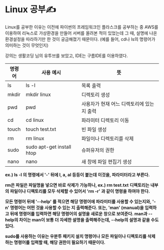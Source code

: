 # Linux 공부✍️

Linux를 공부한 이유는 이전에 파이썬의 프레임워크인 플라스크를 공부하는 중 AWS를 이용하여 리눅스로 가상환경을 만들어 서버를 올려본 적이 있었는데 그 때, 설명에 나온 환경설정을 따라하기만 한 것이 궁금해졌기 때문이다. (예를 들어, cd나 ls의 명령어가 의미하는 것이 무엇인지)  

강의는 생활코딩 님의 유투브를 보았고, IDE는 구름IDE를 이용하였다.



| 명령어 | 사용 예시                 | 뜻                                        |
| ------ | ------------------------- | ----------------------------------------- |
| ls     | ls -l                     | 목록 출력                                 |
| mkdir  | mkdir linux               | 디렉토리 생성                             |
| pwd    | pwd                       | 사용자가 현재 어느 디렉토리에 있는지 출력 |
| cd     | cd linux                  | 파라미터 디렉토리 이동                    |
| touch  | touch test.txt            | 빈 파일 생성                              |
| rm     | rm linux                  | 파일이나 디렉토리를 삭제                  |
| sudo   | sudo apt-get install htop | 슈퍼유저의 권한                           |
| nano   | nano                      | 새 창에 파일 편집기 생성                  |



**ex.) ls -l 의 명령에서 '-' 뒤에 l, a, al 등등이 붙는데 이것을, 파라미터라고 부른다.**

**rm은 파일은 파일명을 넣으면 바로 삭제가 가능하나, ex.) rm test.txt**
**디렉토리는 내부의 파일이나 디렉토리를 모두 삭제할 수 있어서 'rm -r' 과 같이 명령을 하여야 한다.**

**모든 명령어 뒤에 '--help' 를 적으면 해당 명령어에 파라미터를 사용할 수 있는지와, '-n' 명령어는 어떤 것을 사용할 수 있는 지 출력해준다. 또는, 'man' (manual)을 입력하고 뒤에 명령어를 입력하면  해당 명령어의 설명을 새로운 창으로 보여준다. man과 --help의 차이는 man이 보통 더 자세한 설명을 출력해주는데, --help의 설명과 같을 수도 있다.**

**sudo를 사용하는 이유는 우분투 패키지 설치 명령어나 모든 파일이나 디렉토리를 삭제하는 명령어를 입력할 때, 해당 권한이 필요하기 때문이다.**

